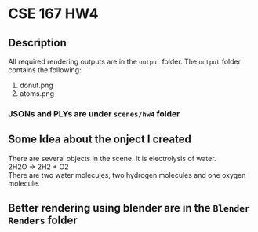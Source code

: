 # CSE 167 HW4

## Description
All required rendering outputs are in the `output` folder. The `output` folder contains the following:
1. donut.png
2. atoms.png

### JSONs and PLYs are under `scenes/hw4` folder

## Some Idea about the onject I created
There are several objects in the scene. 
It is electrolysis of water.  
2H2O -> 2H2 + O2  
There are two water molecules, two hydrogen molecules and one oxygen molecule.


## Better rendering using blender are in the `Blender Renders` folder